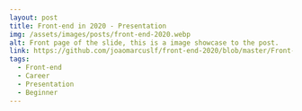 ```yaml
---
layout: post
title: Front-end in 2020 - Presentation
img: /assets/images/posts/front-end-2020.webp
alt: Front page of the slide, this is a image showcase to the post.
link: https://github.com/joaomarcuslf/front-end-2020/blob/master/Front-end%20em%202020.pdf
tags:
  - Front-end
  - Career
  - Presentation
  - Beginner
---
```

